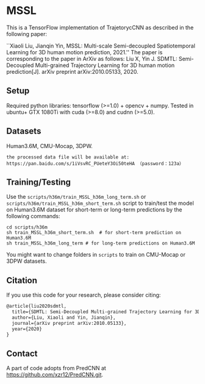 # MSSL
This is a TensorFlow implementation of TrajetorycCNN as described in the following paper: 

``Xiaoli Liu, Jianqin Yin, MSSL: Multi-scale Semi-decoupled Spatiotemporal Learning for 3D human motion prediction, 2021.''
The paper is corresponding to the paper in ArXiv as follows:
Liu X, Yin J. SDMTL: Semi-Decoupled Multi-grained Trajectory Learning for 3D human motion prediction[J]. arXiv preprint arXiv:2010.05133, 2020.

## Setup
Required python libraries: tensorflow (>=1.0) + opencv + numpy.
Tested in ubuntu+  GTX 1080Ti with cuda (>=8.0) and cudnn (>=5.0).

## Datasets
Human3.6M, CMU-Mocap, 3DPW.
```
the processed data file will be available at: https://pan.baidu.com/s/1iVsvRC_PUeteY3Oi50teHA （password：123a）
```

## Training/Testing
Use the `scripts/h36m/train_MSSL_h36m_long_term.sh` or `scripts/h36m/train_MSSL_h36m_short_term.sh` script to train/test the model on Human3.6M dataset for short-term or long-term predictions by the following commands:
```shell
cd scripts/h36m
sh train_MSSL_h36m_short_term.sh  # for short-term prediction on Human3.6M
sh train_MSSL_h36m_long_term # for long-term predictions on Human3.6M
```
You might want to change folders in `scripts` to train on CMU-Mocap or 3DPW datasets.


## Citation
If you use this code for your research, please consider citing:
```latex
@article{liu2020sdmtl,
  title={SDMTL: Semi-Decoupled Multi-grained Trajectory Learning for 3D human motion prediction},
  author={Liu, Xiaoli and Yin, Jianqin},
  journal={arXiv preprint arXiv:2010.05133},
  year={2020}
}
```

## Contact
A part of code adopts from PredCNN at https://github.com/xzr12/PredCNN.git. 

